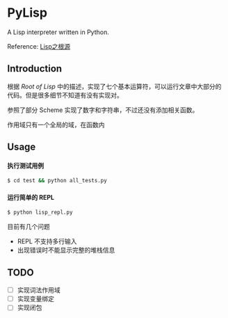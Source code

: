 # PyLisp
A Lisp interpreter written in Python.  

Reference: [Lisp之根源](http://daiyuwen.freeshell.org/gb/rol/roots_of_lisp.html)

## Introduction

根据 *Root of Lisp* 中的描述，实现了七个基本运算符，可以运行文章中大部分的代码。但是很多细节不知道有没有实现对。

参照了部分 Scheme 实现了数字和字符串，不过还没有添加相关函数。

作用域只有一个全局的域，在函数内

## Usage

#### 执行测试用例

```bash
$ cd test && python all_tests.py
```

#### 运行简单的 REPL

```bash
$ python lisp_repl.py
```

目前有几个问题

- REPL 不支持多行输入
- 出现错误时不能显示完整的堆栈信息

## TODO

- [ ] 实现词法作用域
- [ ] 实现变量绑定
- [ ] 实现闭包